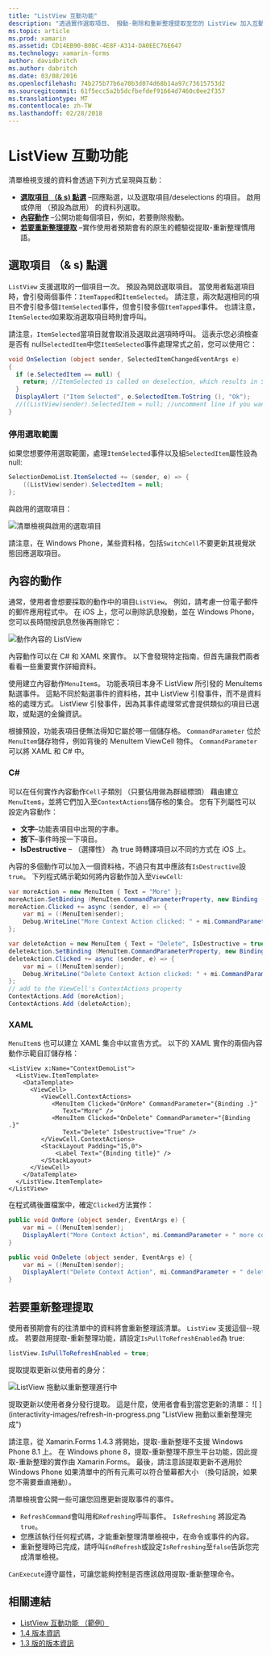 ```yaml
---
title: "ListView 互動功能"
description: "透過實作選取項目、 撥動-刪除和重新整理提取至您的 ListView 加入互動功能。"
ms.topic: article
ms.prod: xamarin
ms.assetid: CD14EB90-B08C-4E8F-A314-DA0EEC76E647
ms.technology: xamarin-forms
author: davidbritch
ms.author: dabritch
ms.date: 03/08/2016
ms.openlocfilehash: 74b275b77b6a70b3d074d68b14a97c73615753d2
ms.sourcegitcommit: 61f5ecc5a2b5dcfbefdef91664d7460c0ee2f357
ms.translationtype: MT
ms.contentlocale: zh-TW
ms.lasthandoff: 02/28/2018
---
```

# <a name="listview-interactivity"></a>ListView 互動功能

清單檢視支援的資料會透過下列方式呈現與互動：

- [**選取項目 （& s) 點選**](#selectiontaps) &ndash;回應點選，以及選取項目/deselections 的項目。 啟用或停用 （預設為啟用） 的資料列選取。
- [**內容動作**](#Context_Actions) &ndash;公開功能每個項目，例如，若要刪除撥動。
- [**若要重新整理提取**](#Pull_to_Refresh) &ndash;實作使用者預期會有的原生的體驗從提取-重新整理慣用語。

<a name="selectiontaps" />

## <a name="selection--taps"></a>選取項目 （& s) 點選
`ListView` 支援選取的一個項目一次。 預設為開啟選取項目。 當使用者點選項目時，會引發兩個事件：`ItemTapped`和`ItemSelected`。 請注意，兩次點選相同的項目不會引發多個`ItemSelected`事件，但會引發多個`ItemTapped`事件。 也請注意，`ItemSelected`如果取消選取項目時則會呼叫。

請注意，`ItemSelected`當項目就會取消及選取此選項時呼叫。 這表示您必須檢查是否有 null`SelectedItem`中您`ItemSelected`事件處理常式之前，您可以使用它：

```csharp
void OnSelection (object sender, SelectedItemChangedEventArgs e)
{
  if (e.SelectedItem == null) {
    return; //ItemSelected is called on deselection, which results in SelectedItem being set to null
  }
  DisplayAlert ("Item Selected", e.SelectedItem.ToString (), "Ok");
  //((ListView)sender).SelectedItem = null; //uncomment line if you want to disable the visual selection state.
}
```

### <a name="disabling-selection"></a>停用選取範圍

如果您想要停用選取範圍，處理`ItemSelected`事件以及組`SelectedItem`屬性設為 null:

```csharp
SelectionDemoList.ItemSelected += (sender, e) => {
    ((ListView)sender).SelectedItem = null;
};
```

與啟用的選取項目：

![](interactivity-images/selection-default.png "清單檢視與啟用的選取項目")

請注意，在 Windows Phone，某些資料格，包括`SwitchCell`不要更新其視覺狀態回應選取項目。

<a name="Context_Actions" />

## <a name="context-actions"></a>內容的動作
通常，使用者會想要採取的動作中的項目`ListView`。 例如，請考慮一份電子郵件的郵件應用程式中。 在 iOS 上，您可以刪除訊息撥動，並在 Windows Phone，您可以長時間按訊息然後再刪除它：

![](interactivity-images/context-default.png "動作內容的 ListView")

內容動作可以在 C# 和 XAML 來實作。 以下會發現特定指南，但首先讓我們兩者看看一些重要實作詳細資料。

使用建立內容動作`MenuItem`s。 功能表項目本身不 ListView 所引發的 MenuItems 點選事件。 這點不同於點選事件的資料格，其中 ListView 引發事件，而不是資料格的處理方式。 ListView 引發事件，因為其事件處理常式會提供類似的項目已選取，或點選的金鑰資訊。

根據預設，功能表項目便無法得知它屬於哪一個儲存格。 `CommandParameter` 位於`MenuItem`儲存物件，例如背後的 MenuItem ViewCell 物件。 `CommandParameter` 可以將 XAML 和 C# 中。

### <a name="c"></a>C#  

可以在任何實作內容動作`Cell`子類別 （只要佔用做為群組標頭） 藉由建立`MenuItem`s，並將它們加入至`ContextActions`儲存格的集合。 您有下列屬性可以設定內容動作：

* **文字**&ndash;功能表項目中出現的字串。
* **按下**&ndash;事件時按一下項目。
* **IsDestructive** &ndash; （選擇性） 為 true 時轉譯項目以不同的方式在 iOS 上。

內容的多個動作可以加入一個資料格，不過只有其中應該有`IsDestructive`設`true`。 下列程式碼示範如何將內容動作加入至`ViewCell`:

```csharp
var moreAction = new MenuItem { Text = "More" };
moreAction.SetBinding (MenuItem.CommandParameterProperty, new Binding ("."));
moreAction.Clicked += async (sender, e) => {
    var mi = ((MenuItem)sender);
    Debug.WriteLine("More Context Action clicked: " + mi.CommandParameter);
};

var deleteAction = new MenuItem { Text = "Delete", IsDestructive = true }; // red background
deleteAction.SetBinding (MenuItem.CommandParameterProperty, new Binding ("."));
deleteAction.Clicked += async (sender, e) => {
    var mi = ((MenuItem)sender);
    Debug.WriteLine("Delete Context Action clicked: " + mi.CommandParameter);
};
// add to the ViewCell's ContextActions property
ContextActions.Add (moreAction);
ContextActions.Add (deleteAction);
```

### <a name="xaml"></a>XAML

`MenuItem`s 也可以建立 XAML 集合中以宣告方式。 以下的 XAML 實作的兩個內容動作示範自訂儲存格：

```xaml
<ListView x:Name="ContextDemoList">
  <ListView.ItemTemplate>
    <DataTemplate>
      <ViewCell>
         <ViewCell.ContextActions>
            <MenuItem Clicked="OnMore" CommandParameter="{Binding .}"
               Text="More" />
            <MenuItem Clicked="OnDelete" CommandParameter="{Binding .}"
               Text="Delete" IsDestructive="True" />
         </ViewCell.ContextActions>
         <StackLayout Padding="15,0">
             <Label Text="{Binding title}" />
         </StackLayout>
      </ViewCell>
    </DataTemplate>
  </ListView.ItemTemplate>
</ListView>
```

在程式碼後置檔案中，確定`Clicked`方法實作：

```csharp
public void OnMore (object sender, EventArgs e) {
    var mi = ((MenuItem)sender);
    DisplayAlert("More Context Action", mi.CommandParameter + " more context action", "OK");
}

public void OnDelete (object sender, EventArgs e) {
    var mi = ((MenuItem)sender);
    DisplayAlert("Delete Context Action", mi.CommandParameter + " delete context action", "OK");
}
```

<a name="Pull_to_Refresh" />

## <a name="pull-to-refresh"></a>若要重新整理提取
使用者預期會有的往清單中的資料將會重新整理該清單。 `ListView` 支援這個--現成。 若要啟用提取-重新整理功能，請設定`IsPullToRefreshEnabled`為 true:

```csharp
listView.IsPullToRefreshEnabled = true;
```

提取提取更新以使用者的身分：

![](interactivity-images/refresh-start.png "ListView 拖動以重新整理進行中")

提取更新以使用者身分發行提取。 這是什麼，使用者會看到當您更新的清單： ![ ] (interactivity-images/refresh-in-progress.png "ListView 拖動以重新整理完成")

請注意，從 Xamarin.Forms 1.4.3 將開始，提取-重新整理不支援 Windows Phone 8.1 上。 在 Windows phone 8，提取-重新整理不原生平台功能，因此提取-重新整理的實作由 Xamarin.Forms。 最後，請注意該提取更新不適用於 Windows Phone 如果清單中的所有元素可以符合螢幕都大小 （換句話說，如果您不需要垂直捲動）。

清單檢視會公開一些可讓您回應更新提取事件的事件。

-  `RefreshCommand`會叫用和`Refreshing`呼叫事件。 `IsRefreshing` 將設定為`true`。
-  您應該執行任何程式碼，才能重新整理清單檢視中，在命令或事件的內容。
-  重新整理時已完成，請呼叫`EndRefresh`或設定`IsRefreshing`至`false`告訴您完成清單檢視。

`CanExecute`遵守屬性，可讓您能夠控制是否應該啟用提取-重新整理命令。



## <a name="related-links"></a>相關連結

- [ListView 互動功能 （範例）](https://developer.xamarin.com/samples/xamarin-forms/UserInterface/ListView/interactivity)
- [1.4 版本資訊](http://forums.xamarin.com/discussion/35451/xamarin-forms-1-4-0-released/)
- [1.3 版的版本資訊](http://forums.xamarin.com/discussion/29934/xamarin-forms-1-3-0-released/)
